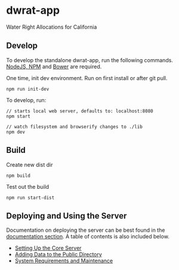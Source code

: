# dwrat-app
Water Right Allocations for California

## Develop
To develop the standalone dwrat-app, run the following commands.  [NodeJS, NPM](http://nodejs.org) and [Bower](http://bower.io) are required.

One time, init dev environment.  Run on first install or after git pull.
```
npm run init-dev
```

To develop, run:
```
// starts local web server, defaults to: localhost:8080
npm start

// watch filesystem and browserify changes to ./lib
npm dev
```

## Build
Create new dist dir

```
npm build
```

Test out the build
```
npm run start-dist
```

## Deploying and Using the Server
Documentation on deploying the server can be best found in the [documentation section](./docs/index.md).
A table of contents is also included below.

* [Setting Up the Core Server](./setting_up_server.md)
* [Adding Data to the Public Directory](./adding_public_directory.md)
* [System Requirements and Maintenance](system_requirements.md)
